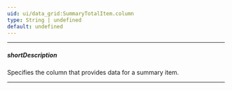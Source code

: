 ```yaml
---
uid: ui/data_grid:SummaryTotalItem.column
type: String | undefined
default: undefined
---
```

---
##### shortDescription
Specifies the column that provides data for a summary item.

---
